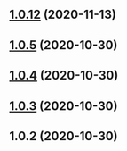 ## [1.0.12](https://github.com/i-shubhamprakash/dabblelab-documentation-site/compare/v1.0.5...v1.0.12) (2020-11-13)



## [1.0.5](https://github.com/i-shubhamprakash/dabblelab-documentation-site/compare/v1.0.4...v1.0.5) (2020-10-30)



## [1.0.4](https://github.com/i-shubhamprakash/dabblelab-documentation-site/compare/v1.0.3...v1.0.4) (2020-10-30)



## [1.0.3](https://github.com/i-shubhamprakash/dabblelab-documentation-site/compare/v1.0.2...v1.0.3) (2020-10-30)



## 1.0.2 (2020-10-30)



